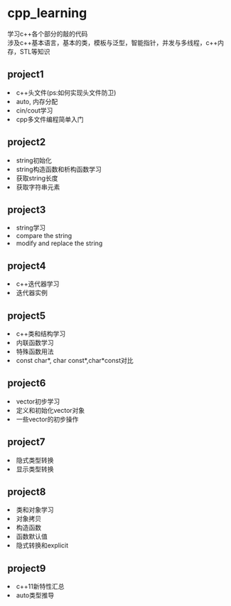 # cpp_learning  
学习c++各个部分的敲的代码   
涉及c++基本语言，基本的类，模板与泛型，智能指针，并发与多线程，c++内存，STL等知识  

##  project1  
<li>c++头文件(ps:如何实现头文件防卫) </li>
<li>auto, 内存分配</li>
<li> cin/cout学习</li>
<li>cpp多文件编程简单入门 </li>   

##  project2  
<li>string初始化</li>
<li> string构造函数和析构函数学习</li>
<li> 获取string长度</li>
<li>获取字符串元素</li>

##  project3  
<li>  string学习 </li>
<li>  compare the string </li>
<li>  modify and replace the string</li>

##  project4  
<li>  c++迭代器学习</li>
<li>迭代器实例</li>    

##  project5     
<li>c++类和结构学习</li> 
<li>内联函数学习</li>
<li>特殊函数用法</li>
<li>const char*, char const*,char*const对比</li>    

##  project6  
<li>vector初步学习</li>
<li>定义和初始化vector对象</li>
<li>一些vector的初步操作</li>

##  project7
<li>隐式类型转换</li>
<li>显示类型转换</li>


## project8
<li>类和对象学习</li>
<li>对象拷贝</li>
<li>构造函数</li>
<li>函数默认值</li>
<li>隐式转换和explicit</li>


## project9
<li>c++11新特性汇总</li>
<li>auto类型推导</li>





















